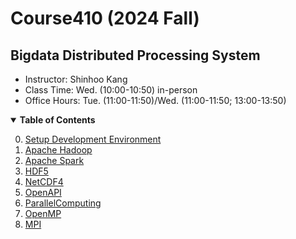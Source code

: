 # Course410 (2024 Fall)
## Bigdata Distributed Processing System

* Instructor: Shinhoo Kang 
* Class Time: Wed. (10:00-10:50) in-person 
* Office Hours: Tue. (11:00-11:50)/Wed. (11:00-11:50; 13:00-13:50) 

<details open>
  <summary>  <b>Table of Contents</b> </summary>
  <ol start="0.">
    <li> <a href="./00-Environment/">Setup Development Environment</a> </li>
    <li> <a href="./01-ApacheHadoop/">Apache Hadoop</a> </li>
    <li> <a href="./02-ApacheSpark/">Apache Spark</a> </li>
    <li> <a href="./03-HDF5/">HDF5</a> </li>
    <li> <a href="./04-NetCDF4/">NetCDF4</a> </li>
    <li> <a href="./05-OpenAPI/">OpenAPI</a> </li>
    <li> <a href="./06-ParallelComputing/">ParallelComputing</a> </li>
    <li> <a href="./07-OpenMP/">OpenMP</a> </li>
    <li> <a href="./08-MPI/">MPI</a> </li>
  </ol>
</details>

